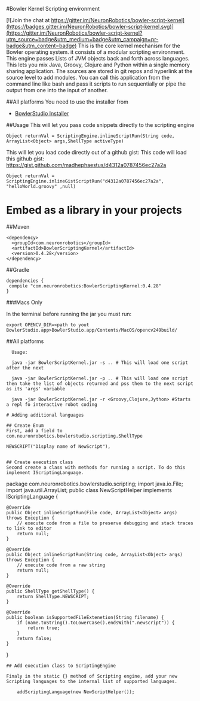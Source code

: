 #Bowler Kernel Scripting environment

[![Join the chat at https://gitter.im/NeuronRobotics/bowler-script-kernel](https://badges.gitter.im/NeuronRobotics/bowler-script-kernel.svg)](https://gitter.im/NeuronRobotics/bowler-script-kernel?utm_source=badge&utm_medium=badge&utm_campaign=pr-badge&utm_content=badge)
This is the core kernel mechanism for the Bowler operating system. it
consists of a modular scripting environment. This engine passes Lists of JVM objects back and forth across languages. This lets you mix Java, Groovy, Clojure and Python within a single memory sharing application. The sources are stored in git repos and hyperlink at the source level to add modules. You can call this application from the command line like bash and pass it scripts to run sequentially or pipe the output from one into the input of another.

##All platforms 
 You need to use the installer from 
 * [BowlerStudio Installer](https://github.com/NeuronRobotics/BowlerStudio/releases)
 
##Usage
This will let you pass code snippets directly to the scripting engine
```
Object returnVal = ScriptingEngine.inlineScriptRun(String code, ArrayList<Object> args,ShellType activeType)
```

This will let you load code directly out of a github gist:
This code will load this github gist:
https://gist.github.com/madhephaestus/d4312a0787456ec27a2a

<script src="https://gist.github.com/madhephaestus/d4312a0787456ec27a2a.js"></script>

```
Object returnVal = ScriptingEngine.inlineGistScriptRun("d4312a0787456ec27a2a", "helloWorld.groovy" ,null) 
```



# Embed as a library in your projects
##Maven
```
<dependency>
  <groupId>com.neuronrobotics</groupId>
  <artifactId>BowlerScriptingKernel</artifactId>
  <version>0.4.28</version>
</dependency>
```
##Gradle
```
dependencies {
 compile "com.neuronrobotics:BowlerScriptingKernel:0.4.28"
}
```
###Macs Only

In the terminal before running the jar you must run:
```
export OPENCV_DIR=<path to yout BowlerStudio.app>BowlerStudio.app/Contents/MacOS/opencv249build/
```
##All platforms 
```
  Usage: 
  
  java -jar BowlerScriptKernel.jar -s .. # This will load one script after the next

  java -jar BowlerScriptKernel.jar -p .. # This will load one script then take the list of objects returned and pss them to the next script as its 'args' variable
  
  java -jar BowlerScriptKernel.jar -r <Groovy,Clojure,Jython> #Starts a repl fo interactive robot coding
  
# Adding additional languages

## Create Enum
First, add a field to com.neuronrobotics.bowlerstudio.scripting.ShellType
```
	NEWSCRIPT("Display name of NewScript"),
```

## Create execution class
Second create a class with methods for running a script. To do this implement IScriptingLanguage.

```
package com.neuronrobotics.bowlerstudio.scripting;
import java.io.File;
import java.util.ArrayList;
public class NewScriptHelper implements IScriptingLanguage {

	@Override
	public Object inlineScriptRun(File code, ArrayList<Object> args) throws Exception {
		// execute code from a file to preserve debugging and stack traces to link to editor
		return null;
	}

	@Override
	public Object inlineScriptRun(String code, ArrayList<Object> args) throws Exception {
		// execute code from a raw string
		return null;
	}

	@Override
	public ShellType getShellType() {
		return ShellType.NEWSCRIPT;
	}

	@Override
	public boolean isSupportedFileExtenetion(String filename) {
		if (name.toString().toLowerCase().endsWith(".newscript")) {
			return true;
		}
		return false;
	}

}
```
## Add execution class to ScriptingEngine

Finaly in the static {} method of Scripting engine, add your new Scripting languages to the internal list of supported languages. 

```
		addScriptingLanguage(new NewScriptHelper());

```
